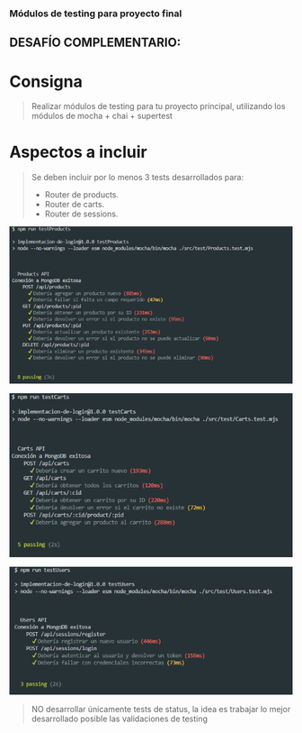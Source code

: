 ### Módulos de testing para proyecto final

## DESAFÍO COMPLEMENTARIO:

# Consigna

> Realizar módulos de testing para tu proyecto principal, utilizando los 
> módulos de mocha + chai + supertest


# Aspectos a incluir

> Se deben incluir por lo menos 3 tests desarrollados para:
>- Router de products.
>- Router de carts.
>- Router de sessions.

![alt text](/img/image.png)

![alt text](/img/image-1.png)

![alt text](/img/image-2.png)

> NO desarrollar únicamente tests de status, la idea es trabajar lo mejor 
> desarrollado posible las validaciones de testing